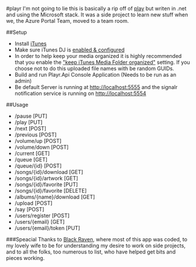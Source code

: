 #playr
I'm not going to lie this is basically a rip off of [play](https://github.com/play) but writen in .net and using the Microsoft stack. It was a side project to learn new stuff when we, the Azure Portal Team, moved to a team room.

##Setup

* Install [iTunes](http://itunes.apple.com)
* Make sure iTunes DJ is [enabled & configured](http://support.apple.com/kb/PH1741?viewlocale=en_US)
* In order to help keep your media organized it is highly recommended that you enable the ["keep iTunes Media Folder organized"](http://km.support.apple.com/library/APPLE/APPLECARE_ALLGEOS/HT1364/HT1364_02----003.png) setting. If you choose not to do this uploaded file names with be random GUIDs.
* Build and run Playr.Api Console Application (Needs to be run as an admin)
* Be default Server is running at [http://localhost:5555](http://localhost:5555) and the signalr notification service is running on [http://localhost:5554](http://localhost:5554)

##Usage
* /pause                  [PUT]
* /play                   [PUT]
* /next                   [POST]
* /previous               [POST]
* /volume/up              [POST]
* /volume/down            [POST]
* /current                [GET]
* /queue                  [GET]
* /queue/{id}             [POST]
* /songs/{id}/download    [GET]
* /songs/{id}/artwork     [GET]
* /songs/{id}/favorite    [PUT]
* /songs/{id}/favorite    [DELETE]
* /albums/{name}/download [GET]
* /upload                 [POST]
* /say                    [POST]
* /users/register         [POST]
* /users/{email}          [GET]
* /users/{email}/token    [PUT]

###Speacial Thanks
to [Black Raven](http://blackravenbrewing.com), where most of this app was coded, to my lovely wife to be for understanding my desire to work on side projects, and to all the folks, too numerous to list, who have helped get bits and pieces working. 